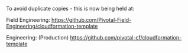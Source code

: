 To avoid duplicate copies - this is now being held at:

Field Engineering:
https://github.com/Pivotal-Field-Engineering/cloudformation-template

Engineering: (Production)
https://github.com/pivotal-cf/cloudformation-template
